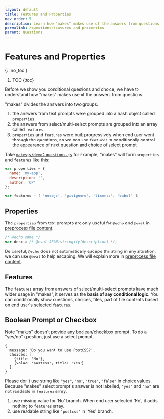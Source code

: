 ```yaml
---
layout: default
title: Features and Properties
nav_order: 5
description: Learn how "makes" makes use of the answers from questions
permalink: /questions/features-and-properties
parent: Questions
---
```


# Features and Properties
{: .no_toc }

1. TOC
{:toc}

Before we show you conditional questions and choice, we have to understand how "makes" makes use of the answers from questions.

"makes" divides the answers into two groups.
1. the answers from text prompts were grouped into a hash object called `properties`.
2. the answers from select/multi-select prompts are grouped into an array called `features`.
3. `properties` and `features` were built progressively when end user went through the questions, so we can use `features` to conditionally control the appearance of next question and choice of select prompt.

Take [`makesjs/demo2` `questions.js`](https://github.com/makesjs/demo2/blob/master/questions.js) for example, "makes" will form `properties` and `features` like this:

```js
var properties = {
  name: 'my-app',
  description: '',
  author: 'CP'
};

var features = [ 'nodejs', 'gitignore', 'license', 'babel' ];
```

## Properties

The `properties` from text prompts are only useful for `@echo` and `@eval` in [preprocess file content](../preprocess-file-content).

```js
/* @echo name */
var desc = /* @eval JSON.stringify(description) */;
```

Be careful, `@echo` does not automatically escape the string in any situation, we can use `@eval` to help escaping. We will explain more in [preprocess file content](../preprocess-file-content).

## Features

The `features` array from answers of select/multi-select prompts have much wider usage in "makes", it serves as the **basis of any conditional logic**. You can conditionally show questions, choices, files, part of file contents based on end user's selected `features`.

## Boolean Prompt or Checkbox

Note "makes" doesn't provide any boolean/checkbox prompt. To do a "yes/no" question, just use a select prompt.

```
{
  message: 'Do you want to use PostCSS?',
  choices: [
    {title: 'No'},
    {value: 'postcss', title: 'Yes'}
  ]
}
```

Please don't use string like `"yes"`, `"no"`, `"true"`, `"false"` in choice values. Because "makes" select prompt's answer is not labelled, `"yes"` and `"no"` are not readable in `features` array.

1. use missing value for 'No' branch. When end user selected 'No', it adds nothing to `features` array.
2. use readable string like `'postcss'` in 'Yes' branch.
